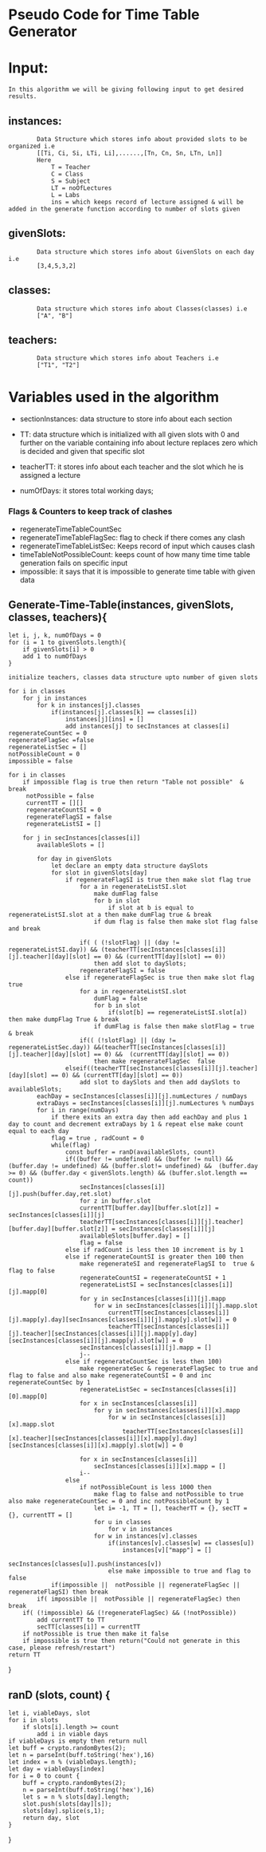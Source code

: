 # Pseudo Code for Time Table Generator

# Input:

    In this algorithm we will be giving following input to get desired results.

## instances:

            Data Structure which stores info about provided slots to be organized i.e
            [[Ti, Ci, Si, LTi, Li],......,[Tn, Cn, Sn, LTn, Ln]]
            Here
                T = Teacher
                C = Class
                S = Subject
                LT = noOfLectures
                L = Labs
                ins = which keeps record of lecture assigned & will be added in the generate function according to number of slots given

## givenSlots:

            Data structure which stores info about GivenSlots on each day i.e
            [3,4,5,3,2]

## classes:

            Data structure which stores info about Classes(classes) i.e
            ["A", "B"]

## teachers:

            Data structure which stores info about Teachers i.e
            ["T1", "T2"]

# Variables used in the algorithm

- sectionInstances: data structure to store info about each section
- TT: data structure which is initialized with all given slots with 0 and further on the variable containing info about lecture replaces zero which is decided and given that specific slot

- teacherTT: it stores info about each teacher and the slot which he is assigned a lecture
- numOfDays: it stores total working days;

### Flags & Counters to keep track of clashes

- regenerateTimeTableCountSec
- regenerateTimeTableFlagSec: flag to check if there comes any clash
- regenerateTimeTableListSec: Keeps record of input which causes clash
- timeTableNotPossibleCount: keeps count of how many time time table generation fails on specific input
- impossible: it says that it is impossible to generate time table with given data

## Generate-Time-Table(instances, givenSlots, classes, teachers){

    let i, j, k, numOfDays = 0
    for (i = 1 to givenSlots.length){
        if givenSlots[i] > 0
        add 1 to numOfDays
    }

    initialize teachers, classes data structure upto number of given slots

    for i in classes
    	for j in instances
    		for k in instances[j].classes
    			if(instances[j].classes[k] == classes[i])
    				instances[j][ins] = []
    				add instances[j] to secInstances at classes[i]
    regenerateCountSec = 0
    regenerateFlagSec =false
    regenerateListSec = []
    notPossibleCount = 0
    impossible = false

    for i in classes
    	if impossible flag is true then return "Table not possible"  & break
    	 notPossible = false
    	 currentTT = [][]
    	 regenerateCountSI = 0
    	 regenerateFlagSI = false
    	 regenerateListSI = []

    	for j in secInstances[classes[i]]
    		availableSlots = []

    		for day in givenSlots
    			let declare an empty data structure daySlots
    			for slot in givenSlots[day]
    				if regenerateFlagSI is true then make slot flag true
    					for a in regenerateListSI.slot
    						make dumFlag false
    						for b in slot
    							if slot at b is equal to regenerateListSI.slot at a then make dumFlag true & break
                            if dum flag is false then make slot flag false and break

                        if( ( (!slotFlag) || (day != regenerateListSI.day)) && (teacherTT[secInstances[classes[i]][j].teacher][day][slot] == 0) && (currentTT[day][slot] == 0))
                            then add slot to daySlots;
                        regenerateFlagSI = false
                    else if regenerateFlagSec is true then make slot flag true
                        for a in regenerateListSI.slot
                            dumFlag = false
                            for b in slot
    	                        if(slot[b] == regenerateListSI.slot[a]) then make dumpFlag True & break
                            if dumFlag is false then make slotFlag = true & break
    					if(( (!slotFlag) || (day != regenerateListSec.day)) &&(teacherTT[secInstances[classes[i]][j].teacher][day][slot] == 0) &&  (currentTT[day][slot] == 0))
                            then make regenerateFlagSec  false
    				elseif((teacherTT[secInstances[classes[i]][j].teacher][day][slot] == 0) && (currentTT[day][slot] == 0))
                        add slot to daySlots and then add daySlots to availableSlots;
            eachDay = secInstances[classes[i]][j].numLectures / numDays
            extraDays = secInstances[classes[i]][j].numLectures % numDays
            for i in range(numDays)
    			if there exits an extra day then add eachDay and plus 1 day to count and decrement extraDays by 1 & repeat else make count equal to each day
                flag = true , radCount = 0
    			while(flag)
    				const buffer = ranD(availableSlots, count)
    			    if((buffer != undefined) && (buffer != null) && (buffer.day != undefined) && (buffer.slot!= undefined) &&  (buffer.day >= 0) && (buffer.day < givenSlots.length) && (buffer.slot.length == count))
                        secInstances[classes[i]][j].push(buffer.day,ret.slot)
                        for z in buffer.slot
                        currentTT[buffer.day][buffer.slot[z]] = secInstances[classes[i]][j]
                        teacherTT[secInstances[classes[i]][j].teacher][buffer.day][buffer.slot[z]] = secInstances[classes[i]][j]
    					availableSlots[buffer.day] = []
                        flag = false
                    else if radCount is less then 10 increment is by 1
                    else if regenerateCountSI is greater then 100 then
                        make regenerateSI and regenerateFlagSI to  true & flag to false
    		            regenerateCountSI = regenerateCountSI + 1
    		            regenerateListSI = secInstances[classes[i]][j].mapp[0]
    					for y in secInstances[classes[i]][j].mapp
    			            for w in secInstances[classes[i]][j].mapp.slot
                                currentTT[secInstances[classes[i]][j].mapp[y].day][secInsances[classes[i]][j].mapp[y].slot[w]] = 0
                                teacherTT[secInstances[classes[i]][j].teacher][secInstances[classes[i]][j].mapp[y].day][secInstances[classes[i]][j].mapp[y].slot[w]] = 0
    					secInstances[classes[i]][j].mapp = []
                        j--
                    else if regenerateCountSec is less then 100)
                        make regenerateSec & regenerateFlagSec to true and flag to false and also make regenerateCountSI = 0 and inc regenerateCountSec by 1
    			        regenerateListSec = secInstances[classes[i]][0].mapp[0]
    				    for x in secInstances[classes[i]]
                            for y in secInstances[classes[i]][x].mapp
    					        for w in secInstances[classes[i]][x].mapp.slot
                                    teacherTT[secInstances[classes[i]][x].teacher][secInstances[classes[i]][x].mapp[y].day][secInstances[classes[i]][x].mapp[y].slot[w]] = 0

    			        for x in secInstances[classes[i]]
    			            secInstances[classes[i]][x].mapp = []
    			        i--
                    else
                        if notPossibleCount is less 1000 then
    				        make flag to false and notPossible to true also make regenerateCountSec = 0 and inc notPossibleCount by 1
    						let i= -1, TT = [], teacherTT = {}, secTT = {}, currentTT = []
                            for u in classes
    					        for v in instances
    						for w in instances[v].classes
    						    if(instances[v].classes[w] == classes[u])
    								instances[v]["mapp"] = []
                                    secInstances[classes[u]].push(instances[v])
    							else make impossible to true and flag to false
                if(impossible ||  notPossible || regenerateFlagSec || regenerateFlagSI) then break
            if( impossible ||  notPossible || regenerateFlagSec) then break
    	if( (!impossible) && (!regenerateFlagSec) && (!notPossible))
            add currentTT to TT
            secTT[classes[i]] = currentTT
    	if notPossible is true then make it false
    	if impossible is true then return("Could not generate in this case, please refresh/restart")
    return TT

}

## ranD (slots, count) {

    let i, viableDays, slot
    for i in slots
    	if slots[i].length >= count
    		add i in viable days
    if viableDays is empty then return null
    let buff = crypto.randomBytes(2);
    let n = parseInt(buff.toString('hex'),16)
    let index = n % (viableDays.length);
    let day = viableDays[index]
    for i = 0 to count {
    	buff = crypto.randomBytes(2);
    	n = parseInt(buff.toString('hex'),16)
    	let s = n % slots[day].length;
    	slot.push(slots[day][s]);
    	slots[day].splice(s,1);
    	return day, slot
    }

}
